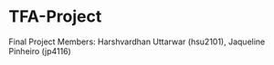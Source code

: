 # TFA-Project
Final Project
Members: 
Harshvardhan Uttarwar (hsu2101), 
Jaqueline Pinheiro (jp4116)
